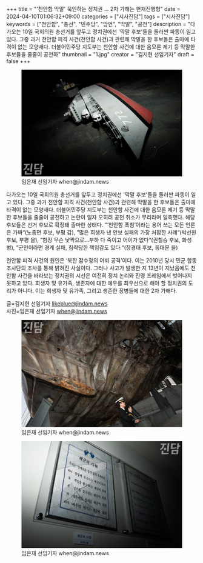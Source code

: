 +++
title = "'천안함 막말' 묵인하는 정치권 ... 2차 가해는 현재진행형"
date = 2024-04-10T01:06:32+09:00
categories = ["시사진담"]
tags = ["시사진담"]
keywords = ["천안함", "총선", "민주당", "망언", "막말", "공천"]
description = "다가오는 10일 국회의원 총선거를 앞두고 정치권에선 '막말 후보'들을 둘러싼 파동이 일고 있다. 그중 과거 천안함 피격 사건(천안함 사건)과 관련해 막말을 한 후보들은 출마에 타격이 없는 모양새다. 더불어민주당 지도부는 천안함 사건에 대한 음모론 제기 등 막말한 후보들을 줄줄이 공천하"
thumbnail = "1.jpg"
creator = "김지현 선임기자"
draft = false
+++

<figure>
  <img src="1.jpg" alt="no image" />
  <figcaption>임은재 선임기자 when@jindam.news</figcaption>
</figure>


다가오는 10일 국회의원 총선거를 앞두고 정치권에선 '막말 후보'들을 둘러싼 파동이 일고 있다. 그중 과거 천안함 피격 사건(천안함 사건)과 관련해 막말을 한 후보들은 출마에 타격이 없는 모양새다. 더불어민주당 지도부는 천안함 사건에 대한 음모론 제기 등 막말한 후보들을 줄줄이 공천하고 논란이 일자 오히려 공천 취소가 무리라며 일축했다. 해당 후보들은 선거 후보로 확정돼 출마한 상태다. “‘천안함 폭침’이라는 용어 쓰는 모든 언론은 가짜“(노종면 후보, 부평 갑), ”많은 희생자 낸 안보 실패의 가장 처참한 사례“(박선원 후보, 부평 을), ”함장 무슨 낯짝으로…부하 다 죽이고 어이가 없다“(권칠승 후보, 화성 병), ”군인이라면 경계 실패, 침략당한 책임감도 있다.“(장경태 후보, 동대문 을)

천안함 피격 사건의 원인은 ‘북한 잠수정의 어뢰 공격’이다. 이는 2010년 당시 민군 합동조사단의 조사를 통해 밝혀진 사실이다. 그러나 사고가 발생한 지 13년이 지났음에도 천안함 사건을 바라보는 정치권의 시선은 여전히 정치 논리와 진영 프레임에서 벗어나지 못하고 있다. 희생자 및 유가족, 생존자에 대한 예우를 최우선으로 해야 할 정치권의 도리가 아니다. 이는 희생자 및 유가족, 그리고 생존한 장병들에 대한 2차 가해다.

글=김지현 선임기자 likeblue@jindam.news  
사진=임은재 선임기자 when@jindam.news

<figure>
  <img src="2.jpg" alt="no image" />
  <figcaption>임은재 선임기자 when@jindam.news</figcaption>
</figure>


<figure>
  <img src="3.jpg" alt="no image" />
  <figcaption>임은재 선임기자 when@jindam.news</figcaption>
</figure>




